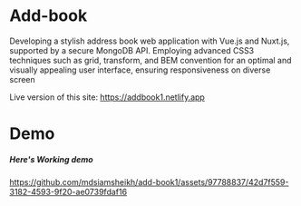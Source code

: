 # Add-book
Developing a stylish address book web application with Vue.js and Nuxt.js, supported by a secure MongoDB API. Employing advanced CSS3 techniques such as grid, transform, and BEM convention for an optimal and visually appealing user interface, ensuring responsiveness on diverse screen


Live version of this site: https://addbook1.netlify.app

# Demo

##### Here's Working demo



https://github.com/mdsiamsheikh/add-book1/assets/97788837/42d7f559-3182-4593-9f20-ae0739fdaf16

